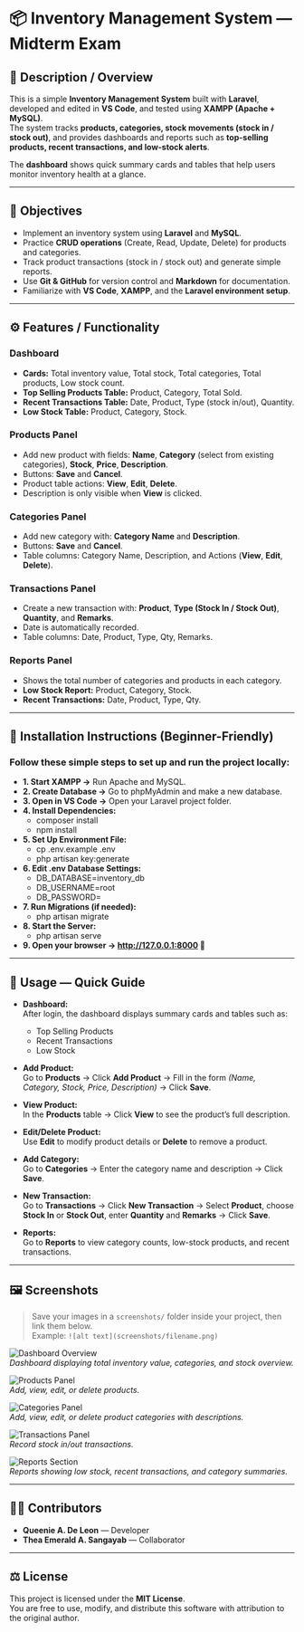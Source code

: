 # 📦 Inventory Management System — Midterm Exam  

## 🧭 Description / Overview  
This is a simple **Inventory Management System** built with **Laravel**, developed and edited in **VS Code**, and tested using **XAMPP (Apache + MySQL)**.  
The system tracks **products, categories, stock movements (stock in / stock out)**, and provides dashboards and reports such as **top-selling products, recent transactions, and low-stock alerts**.  

The **dashboard** shows quick summary cards and tables that help users monitor inventory health at a glance.  

---

## 🎯 Objectives  
- Implement an inventory system using **Laravel** and **MySQL**.  
- Practice **CRUD operations** (Create, Read, Update, Delete) for products and categories.  
- Track product transactions (stock in / stock out) and generate simple reports.  
- Use **Git & GitHub** for version control and **Markdown** for documentation.  
- Familiarize with **VS Code**, **XAMPP**, and the **Laravel environment setup**.  

---

## ⚙️ Features / Functionality  

### Dashboard  
- **Cards:** Total inventory value, Total stock, Total categories, Total products, Low stock count.  
- **Top Selling Products Table:** Product, Category, Total Sold.  
- **Recent Transactions Table:** Date, Product, Type (stock in/out), Quantity.  
- **Low Stock Table:** Product, Category, Stock.  

### Products Panel  
- Add new product with fields: **Name**, **Category** (select from existing categories), **Stock**, **Price**, **Description**.  
- Buttons: **Save** and **Cancel**.  
- Product table actions: **View**, **Edit**, **Delete**.  
- Description is only visible when **View** is clicked.  

### Categories Panel  
- Add new category with: **Category Name** and **Description**.  
- Buttons: **Save** and **Cancel**.  
- Table columns: Category Name, Description, and Actions (**View**, **Edit**, **Delete**).  

### Transactions Panel  
- Create a new transaction with: **Product**, **Type (Stock In / Stock Out)**, **Quantity**, and **Remarks**.  
- Date is automatically recorded.  
- Table columns: Date, Product, Type, Qty, Remarks.  

### Reports Panel  
- Shows the total number of categories and products in each category.  
- **Low Stock Report:** Product, Category, Stock.  
- **Recent Transactions:** Date, Product, Type, Qty.  

---

## 🧩 Installation Instructions (Beginner-Friendly)  

### Follow these simple steps to set up and run the project locally:
- **1. Start XAMPP →** Run Apache and MySQL.
- **2. Create Database →** Go to phpMyAdmin
 and make a new database. 
- **3. Open in VS Code →** Open your Laravel project folder. 
- **4. Install Dependencies:**
    - composer install
    - npm install
- **5. Set Up Environment File:**
    - cp .env.example .env
    - php artisan key:generate
- **6. Edit .env Database Settings:**
    - DB_DATABASE=inventory_db
    - DB_USERNAME=root
    - DB_PASSWORD=
- **7. Run Migrations (if needed):**
    - php artisan migrate
- **8. Start the Server:**
    - php artisan serve
- **9. Open your browser → http://127.0.0.1:8000
 🎉**

---

## 📘 Usage — Quick Guide

- **Dashboard:**  
  After login, the dashboard displays summary cards and tables such as:
  - Top Selling Products  
  - Recent Transactions  
  - Low Stock  

- **Add Product:**  
  Go to **Products** → Click **Add Product** → Fill in the form *(Name, Category, Stock, Price, Description)* → Click **Save**.

- **View Product:**  
  In the **Products** table → Click **View** to see the product’s full description.

- **Edit/Delete Product:**  
  Use **Edit** to modify product details or **Delete** to remove a product.

- **Add Category:**  
  Go to **Categories** → Enter the category name and description → Click **Save**.

- **New Transaction:**  
  Go to **Transactions** → Click **New Transaction** → Select **Product**, choose **Stock In** or **Stock Out**, enter **Quantity** and **Remarks** → Click **Save**.

- **Reports:**  
  Go to **Reports** to view category counts, low-stock products, and recent transactions.

---

## 🖼️ Screenshots

> Save your images in a `screenshots/` folder inside your project, then link them below.  
> Example: `![alt text](screenshots/filename.png)`

![Dashboard Overview](Screenshots/Dashboard.png)  
*Dashboard displaying total inventory value, categories, and stock overview.*

![Products Panel](screenshots/products.png)  
*Add, view, edit, or delete products.*

![Categories Panel](screenshots/categories.png)  
*Add, view, edit, or delete product categories with descriptions.* 

![Transactions Panel](screenshots/transactions.png)  
*Record stock in/out transactions.*

![Reports Section](screenshots/reports.png)  
*Reports showing low stock, recent transactions, and category summaries.*

---

## 👩‍💻 Contributors

- **Queenie A. De Leon** — Developer 
- **Thea Emerald A. Sangayab** — Collaborator

---

## ⚖️ License

This project is licensed under the **MIT License**.  
You are free to use, modify, and distribute this software with attribution to the original author.


